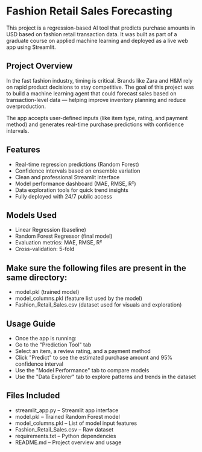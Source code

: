 # Fashion Retail Sales Forecasting

This project is a regression-based AI tool that predicts purchase amounts in USD based on fashion retail transaction data. It was built as part of a graduate course on applied machine learning and deployed as a live web app using Streamlit.

## Project Overview

In the fast fashion industry, timing is critical. Brands like Zara and H&M rely on rapid product decisions to stay competitive. The goal of this project was to build a machine learning agent that could forecast sales based on transaction-level data — helping improve inventory planning and reduce overproduction.

The app accepts user-defined inputs (like item type, rating, and payment method) and generates real-time purchase predictions with confidence intervals.

## Features

- Real-time regression predictions (Random Forest)
- Confidence intervals based on ensemble variation
- Clean and professional Streamlit interface
- Model performance dashboard (MAE, RMSE, R²)
- Data exploration tools for quick trend insights
- Fully deployed with 24/7 public access

## Models Used

- Linear Regression (baseline)
- Random Forest Regressor (final model)
- Evaluation metrics: MAE, RMSE, R²
- Cross-validation: 5-fold

## Make sure the following files are present in the same directory:
- model.pkl (trained model)
- model_columns.pkl (feature list used by the model)
- Fashion_Retail_Sales.csv (dataset used for visuals and exploration)

## Usage Guide
- Once the app is running:
- Go to the "Prediction Tool" tab
- Select an item, a review rating, and a payment method
- Click "Predict" to see the estimated purchase amount and 95% confidence interval
- Use the "Model Performance" tab to compare models
- Use the "Data Explorer" tab to explore patterns and trends in the dataset

## Files Included
- streamlit_app.py – Streamlit app interface
- model.pkl – Trained Random Forest model
- model_columns.pkl – List of model input features
- Fashion_Retail_Sales.csv – Raw dataset
- requirements.txt – Python dependencies
- README.md – Project overview and usage
